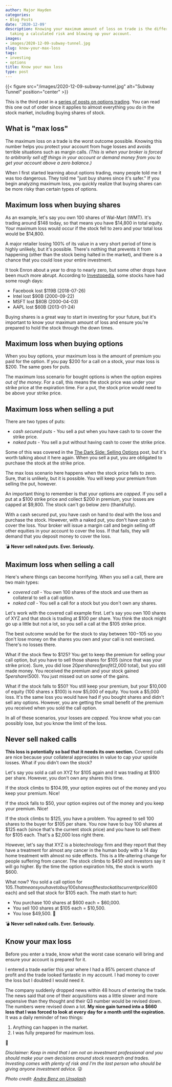 ```yaml
---
author: Major Hayden
categories:
- Blog Posts
date: '2020-12-09'
description: Knowing your maximum amount of loss on trade is the difference between
  taking a calculated risk and blowing up your account.
images:
- images/2020-12-09-subway-tunnel.jpg
slug: know-your-max-loss
tags:
- investing
- options
title: Know your max loss
type: post
---
```


{{< figure src="/images/2020-12-09-subway-tunnel.jpg" alt="Subway Tunnel" position="center" >}}

This is the third post in a [series of posts on options trading]. You can read
this one out of order since it applies to almost everything you do in the
stock market, including buying shares of stock.

[series of posts on options trading]: /tags/options/

## What is "max loss"

The maximum loss on a trade is the worst outcome possible. Knowing this number
helps you protect your account from huge losses and avoids terrible situations
such as margin calls. *(This is when your broker is forced to arbitrarily sell
off things in your account or demand money from you to get your account above
a zero balance.)*

When I first started learning about options trading, many people told me it
was too dangerous. They told me "just buy shares since it's safer." If you
begin analyzing maximum loss, you quickly realize that buying shares can be
more risky than certain types of options.

## Maximum loss when buying shares

As an example, let's say you own 100 shares of Wal-Mart (WMT). It's trading
around $148 today, so that means you have $14,800 in total equity. Your
maximum loss would occur if the stock fell to zero and your total loss would
be $14,800.

A major retailer losing 100% of its value in a very short period of time is
highly unlikely, but it's possible. There's nothing that prevents it from
happening (other than the stock being halted in the market), and there is a
chance that you could lose your entire investment.

It took Enron about a year to drop to nearly zero, but some other drops have
been much more abrupt. According to [Investopedia], some stocks have had some
rough days:

* Facebook lost $119B (2018-07-26)
* Intel lost $90B (2000-09-22)
* MSFT lost $80B (2000-04-03)
* AAPL lost $60B (2013-01-24)

Buying shares is a great way to start in investing for your future, but it's
important to know your maximum amount of loss and ensure you're prepared to
hold the stock through the down times.

[Investopedia]: https://www.investopedia.com/investing/biggest-singleday-market-cap-drops-us-stocks/

## Maximum loss when buying options

When you buy options, your maximum loss is the amount of premium you paid for
the option. If you pay $200 for a call on a stock, your max loss is $200. The
same goes for puts.

The maximum loss scenario for bought options is when the option expires *out
of the money*. For a call, this means the stock price was under your strike
price at the expiration time. For a put, the stock price would need to be
above your strike price.

## Maximum loss when selling a put

There are two types of puts:

* *cash secured puts* - You sell a put when you have cash to to cover the
  strike price.
* *naked puts* - You sell a put without having cash to cover the strike price.

Some of this was covered in the [The Dark Side: Selling Options] post, but
it's worth talking about it here again. When you sell a put, you are obligated
to purchase the stock at the strike price.

The max loss scenario here happens when the stock price falls to zero. Sure,
that is unlikely, but it is possible. You will keep your premium from selling
the put, however.

An important thing to remember is that your options are *capped*. If you sell
a put at a $100 strike price and collect $200 in premium, your losses are
capped at $9,800. The stock can't go below zero (thankfully).

With a cash secured put, you have cash on hand to deal with the loss and
purchase the stock. However, with a naked put, you don't have cash to cover
the loss. Your broker will issue a margin call and begin selling off other
equities in your account to cover the loss. If that fails, they will demand
that you deposit money to cover the loss.

💣 **Never sell naked puts. Ever. Seriously.**

## Maximum loss when selling a call

Here's where things can become horrifying. When you sell a call, there are two
main types:

* *covered call* - You own 100 shares of the stock and use them as collateral
  to sell a call option.
* *naked call* - You sell a call for a stock but you don't own any shares.

Let's work with the covered call example first. Let's say you own 100 shares
of XYZ and that stock is trading at $100 per share. You think the stock might
go up a little but not a lot, so you sell a call at the $105 strike price.

The best outcome would be for the stock to stay between $100-$105 so you don't
lose money on the shares you own and your call is not exercised. There's no
losses there.

What if the stock flew to $125? You get to keep the premium for selling your
call option, but you have to sell those shares for $105 (since that was your
strike price). Sure, you did lose $20 per share of profit ($2,000 total), but
you still made money. You received the premium and your stock gained $5 per
share ($500). You just missed out on some of the gains.

What if the stock falls to $50? You still keep your premium, but your $10,000
of equity (100 shares x $100) is now $5,000 of equity. You took a $5,000 loss.
It's the same loss you would have had if you bought shares and didn't sell any
options. However, you are getting the small benefit of the premium you
received when you sold the call option.

In all of these scenarios, your losses are *capped*. You know what you can
possibly lose, but you know the limit of the loss.

## Never sell naked calls

**This loss is potentially so bad that it needs its own section.** Covered
calls are nice because your collateral appreciates in value to cap your upside
losses. What if you didn't own the stock?

Let's say you sold a call on XYZ for $105 again and it was trading at $100 per
share. However, you don't own any shares this time.

If the stock climbs to $104.99, your option expires out of the money and you
keep your premium. Nice!

If the stock falls to $50, your option expires out of the money and you keep
your premium. Nice!

If the stock climbs to $125, you have a problem. You agreed to sell 100 shares
to the buyer for $105 per share. You now have to buy 100 shares at $125 each
(since that's the current stock price) and you have to sell them for $105
each. That's a $2,000 loss right there.

However, let's say that XYZ is a biotechnology firm and they report that they
have a treatment for almost any cancer in the human body with a 14 day home
treatment with almost no side effects. This is a life-altering change for
people suffering from cancer. The stock climbs to $450 and investors say it
will go higher. By the time the option expiration hits, the stock is worth
$600.

What now? You sold a call option for $105. That means you have to buy 100
shares of the stock at its current price ($600 each) and sell that stock for
$105 each. The math start to hurt:

* You purchase 100 shares at $600 each = $60,000.
* You sell 100 shares at $105 each = $10,500.
* You lose $49,500. 🤯

💣 **Never sell naked calls. Ever. Seriously.**

## Know your max loss

Before you enter a trade, know what the worst case scenario will bring and
ensure your account is prepared for it.

I entered a trade earlier this year where I had a 85% percent chance of profit
and the trade looked fantastic in my account. I had money to cover the loss
but I doubted I would need it.

The company suddenly dropped news within 48 hours of entering the trade. The
news said that one of their acquisitions was a little slower and more
expensive than they thought and their Q3 number would be revised down. The
numbers were revised down a lot. **My nice gain turned into a $660 loss
that I was forced to look at every day for a month until the expiration.** It
was a daily reminder of two things:

1. Anything can happen in the market.
2. I was fully prepared for maximum loss.

💸

[The Dark Side: Selling Options]: /2020/12/07/the-dark-side-selling-options/

*Disclaimer: Keep in mind that I am not an investment professional and you
should make your own decisions around stock research and trades. Investing
comes with plenty of risk and I'm the last person who should be giving anyone
investment advice.* 😜

*Photo credit: [Andre Benz on Unsplash](https://unsplash.com/@trapnation)*